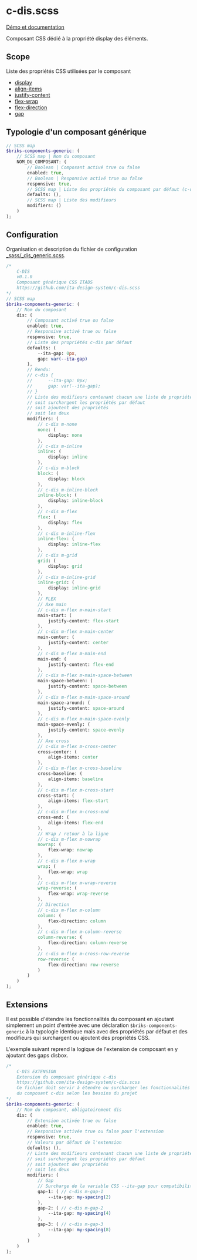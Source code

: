 # c-dis.scss

[Démo et documentation](https://ita-design-system.github.io/c-dis.scss/)

Composant CSS dédié à la propriété display des éléments. 

## Scope

Liste des propriétés CSS utilisées par le composant

* [display](https://developer.mozilla.org/fr/docs/Web/CSS/display)
* [align-items](https://developer.mozilla.org/fr/docs/Web/CSS/align-items)
* [justify-content](https://developer.mozilla.org/fr/docs/Web/CSS/justify-content)
* [flex-wrap](https://developer.mozilla.org/fr/docs/Web/CSS/flex-wrap)
* [flex-direction](https://developer.mozilla.org/fr/docs/Web/CSS/flex-direction)
* [gap](https://developer.mozilla.org/fr/docs/Web/CSS/gap)

## Typologie d'un composant générique

```scss
// SCSS map
$briks-components-generic: ( 
    // SCSS map | Nom du composant
    NOM_DU_COMPOSANT: ( 
        // Boolean | Composant activé true ou false
        enabled: true, 
        // Boolean | Responsive activé true ou false
        responsive: true, 
        // SCSS map | Liste des propriétés du composant par défaut (c-dis seul)
        defaults: (), 
        // SCSS map | Liste des modifieurs
        modifiers: () 
    )
);
```

## Configuration

Organisation et description du fichier de configuration [_sass/_dis_generic.scss](_sass/_dis_generic.scss).

```scss
/*
    C-DIS
    v0.1.0
    Composant générique CSS ITADS
    https://github.com/ita-design-system/c-dis.scss
*/
// SCSS map
$briks-components-generic: ( 
    // Nom du composant
    dis: ( 
        // Composant activé true ou false
        enabled: true, 
        // Responsive activé true ou false
        responsive: true, 
        // Liste des propriétés c-dis par défaut
        defaults: (
            --ita-gap: 0px,
            gap: var(--ita-gap)
        ),
        // Rendu: 
        // c-dis {
        //      --ita-gap: 0px;
        //      gap: var(--ita-gap);
        // }
        // Liste des modifieurs contenant chacun une liste de propriétés qui 
        // soit surchargent les propriétés par défaut
        // soit ajoutent des propriétés
        // soit les deux
        modifiers: ( 
            // c-dis m-none
            none: (
                display: none
            ),
            // c-dis m-inline
            inline: (
                display: inline
            ),
            // c-dis m-block
            block: (
                display: block
            ),
            // c-dis m-inline-block
            inline-block: (
                display: inline-block
            ),
            // c-dis m-flex
            flex: (
                display: flex
            ),
            // c-dis m-inline-flex
            inline-flex: (
                display: inline-flex
            ),
            // c-dis m-grid
            grid: (
                display: grid
            ),
            // c-dis m-inline-grid
            inline-grid: (
                display: inline-grid
            ),
            // FLEX
            // Axe main
            // c-dis m-flex m-main-start
            main-start: ( 
                justify-content: flex-start
            ),
            // c-dis m-flex m-main-center
            main-center: ( 
                justify-content: center
            ),
            // c-dis m-flex m-main-end
            main-end: (
                justify-content: flex-end
            ),
            // c-dis m-flex m-main-space-between
            main-space-between: ( 
                justify-content: space-between
            ),
            // c-dis m-flex m-main-space-around
            main-space-around: ( 
                justify-content: space-around
            ),
            // c-dis m-flex m-main-space-evenly
            main-space-evenly: ( 
                justify-content: space-evenly
            ),
            // Axe cross
            // c-dis m-flex m-cross-center
            cross-center: ( 
                align-items: center
            ),
            // c-dis m-flex m-cross-baseline
            cross-baseline: ( 
                align-items: baseline
            ),
            // c-dis m-flex m-cross-start
            cross-start: ( 
                align-items: flex-start
            ),
            // c-dis m-flex m-cross-end
            cross-end: ( 
                align-items: flex-end
            ),
            // Wrap / retour à la ligne
            // c-dis m-flex m-nowrap
            nowrap: ( 
                flex-wrap: nowrap
            ),
            // c-dis m-flex m-wrap
            wrap: ( 
                flex-wrap: wrap
            ),
            // c-dis m-flex m-wrap-reverse
            wrap-reverse: ( 
                flex-wrap: wrap-reverse
            ),
            // Direction
            // c-dis m-flex m-column
            column: ( 
                flex-direction: column
            ),
            // c-dis m-flex m-column-reverse
            column-reverse: ( 
                flex-direction: column-reverse
            ),
            // c-dis m-flex m-cross-row-reverse
            row-reverse: ( 
                flex-direction: row-reverse
            )
        )
    )
);
``` 

## Extensions

Il est possible d'étendre les fonctionnalités du composant en ajoutant simplement un point d'entrée avec une déclaration `$briks-components-generic` à la typologie identique mais avec des propriétés par défaut et des modifieurs qui surchargent ou ajoutent des propriétés CSS.

L'exemple suivant reprend la logique de l'extension de composant en y ajoutant des gaps disbox.

```scss
/*
    C-DIS EXTENSION
    Extension du composant générique c-dis
    https://github.com/ita-design-system/c-dis.scss
    Ce fichier doit servir à étendre ou surcharger les fonctionnalités
    du composant c-dis selon les besoins du projet
*/
$briks-components-generic: (
    // Nom du composant, obligatoirement dis
    dis: ( 
        // Extension activée true ou false
        enabled: true, 
        // Responsive activée true ou false pour l'extension
        responsive: true, 
        // Valeurs par défaut de l'extension
        defaults: (),
        // Liste des modifieurs contenant chacun une liste de propriétés qui 
        // soit surchargent les propriétés par défaut
        // soit ajoutent des propriétés
        // soit les deux
        modifiers: ( 
            // Gap
            // Surcharge de la variable CSS --ita-gap pour compatibilité avec c-dim
            gap-1: ( // c-dis m-gap-1
                --ita-gap: my-spacing(2)
            ),
            gap-2: ( // c-dis m-gap-2
                --ita-gap: my-spacing(4)
            ),
            gap-3: ( // c-dis m-gap-3
                --ita-gap: my-spacing(8)
            )
        )
    )
);
```
